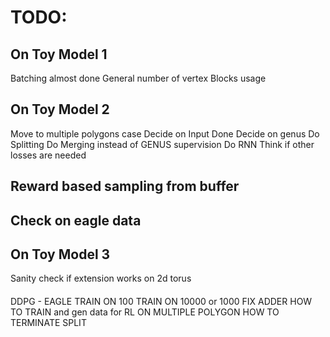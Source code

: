 # TODO: 
## On Toy Model 1
 Batching almost done
 General number of vertex
 Blocks usage

## On Toy Model 2
 Move to multiple polygons case
 Decide on Input Done
 Decide on genus
 Do Splitting
 Do Merging instead of GENUS supervision
 Do RNN
 Think if other losses are needed
## Reward based sampling from buffer
## Check on eagle data

## On Toy Model 3
 Sanity check if extension works on 2d torus 


 #### 

 DDPG - 
 EAGLE
 TRAIN ON 100
 TRAIN ON 10000 or 1000
 FIX ADDER
 HOW TO TRAIN and gen data for RL ON MULTIPLE POLYGON
 HOW TO TERMINATE SPLIT

